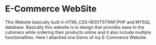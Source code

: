 # E-Commerce WebSite
This Website basically built in HTML,CSS<BOOTSTRAP,PHP and MYSQL database.
Basically this website is to design that provides ease to the cutomers while ordering their products online and it also include multiple functionalities.
Here I attached one Demo of my E-Commerce Website.
